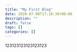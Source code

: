 ```yaml
---
title: "My First Blog"
date: 2020-07-08T17:10:39+08:00
description: ""
draft: false
tags: []
categories: []
---
```


123123123123123123
<!--more-->